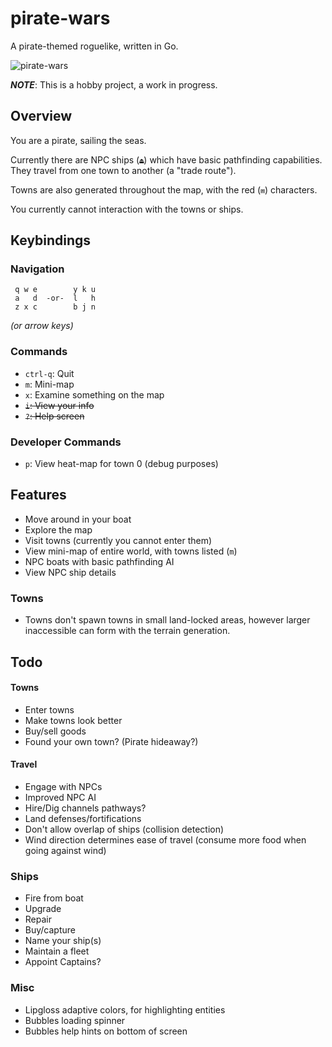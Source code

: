 # pirate-wars
A pirate-themed roguelike, written in Go.

![pirate-wars](https://storage.5apps.com/silverbucket/public/shares/250110-1732-Screenshot%202025-01-10%20at%2018.31.52.jpg)

**_NOTE_**: This is a hobby project, a work in progress.

## Overview

You are a pirate, sailing the seas. 

Currently there are NPC ships (`⏏`) which have basic pathfinding capabilities. They travel from one town to another (a "trade route"). 

Towns are also generated throughout the map, with the red (`⩎`) characters. 

You currently cannot interaction with the towns or ships.

## Keybindings

### Navigation
```
 q w e        y k u
 a   d  -or-  l   h
 z x c        b j n
```
*(or arrow keys)*

### Commands
* `ctrl-q`: Quit
* `m`: Mini-map
* `x`: Examine something on the map
* ~~`i`: View your info~~
* ~~`?`: Help screen~~

### Developer Commands
* `p`: View heat-map for town 0 (debug purposes)

## Features
* Move around in your boat
* Explore the map
* Visit towns (currently you cannot enter them)
* View mini-map of entire world, with towns listed (`m`)
* NPC boats with basic pathfinding AI
* View NPC ship details

### Towns
* Towns don't spawn towns in small land-locked areas, however larger inaccessible can form with the terrain generation.

## Todo

#### Towns
* Enter towns
* Make towns look better
* Buy/sell goods
* Found your own town? (Pirate hideaway?)

#### Travel
* Engage with NPCs
* Improved NPC AI
* Hire/Dig channels pathways?
* Land defenses/fortifications
* Don't allow overlap of ships (collision detection)
* Wind direction determines ease of travel (consume more food when going against wind)

### Ships 
* Fire from boat
* Upgrade
* Repair
* Buy/capture 
* Name your ship(s)
* Maintain a fleet
* Appoint Captains?

### Misc
* Lipgloss adaptive colors, for highlighting entities
* Bubbles loading spinner
* Bubbles help hints on bottom of screen